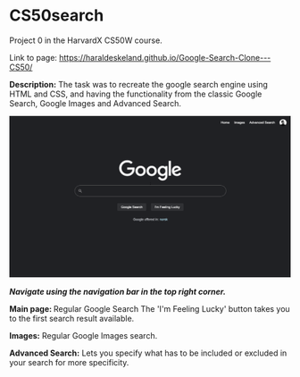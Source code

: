 # CS50search
Project 0 in the HarvardX CS50W course.

Link to page:
https://haraldeskeland.github.io/Google-Search-Clone---CS50/

<strong>Description:</strong>
The task was to recreate the google search engine using HTML and CSS, and having the functionality from the classic Google Search, Google Images and Advanced Search.

<img src="page_preview.png" width="900">

<strong><i>Navigate using the navigation bar in the top right corner.</i></strong>

<strong>Main page: </strong>
Regular Google Search
The 'I'm Feeling Lucky' button takes you to the first search result available.

<strong>Images:</strong>
Regular Google Images search.

<strong>Advanced Search:</strong>
Lets you specify what has to be included or excluded in your search for more specificity. 

